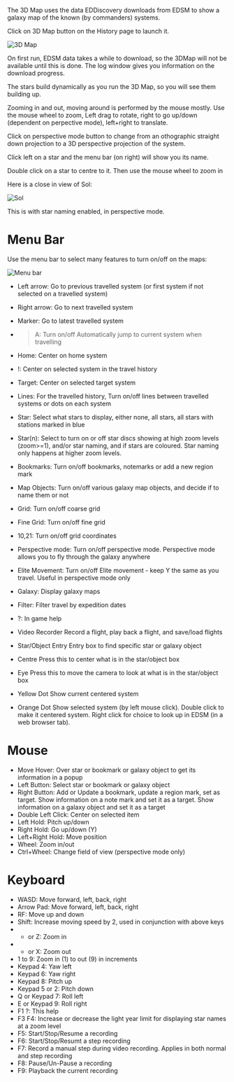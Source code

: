 The 3D Map uses the data EDDiscovery downloads from EDSM to show a galaxy map of the known (by commanders) systems. 

Click on 3D Map button on the History page to launch it.

![3D Map](http://i.imgur.com/PK5Vnow.png)

On first run, EDSM data takes a while to download, so the 3DMap will not be available until this is done.  The log window gives you information on the download progress.

The stars build dynamically as you run the 3D Map, so you will see them building up.

Zooming in and out, moving around is performed by the mouse mostly.  Use the mouse wheel to zoom, Left drag to rotate, right to go up/down (dependent on perpective mode), left+right to translate.

Click on perspective mode button to change from an othographic straight down projection to a 3D perspective projection of the system.

Click left on a star and the menu bar (on right) will show you its name.

Double click on a star to centre to it.  Then use the mouse wheel to zoom in

Here is a close in view of Sol:

![Sol](http://i.imgur.com/LIA8Czu.png)

This is with star naming enabled, in perspective mode.

# Menu Bar

Use the menu bar to select many features to turn on/off on the maps:

![Menu bar](http://i.imgur.com/2qTou0G.png)

* Left arrow:	Go to previous travelled system (or first system if not selected on a travelled system)
* Right arrow:	Go to next travelled system
* Marker:	Go to latest travelled system
* >A:	Turn on/off Automatically jump to current system when travelling
* Home:	Center on home system
* !:	Center on selected system in the travel history
* Target:	Center on selected target system
* Lines:	For the travelled history, Turn on/off lines between travelled systems or dots on each system
* Star:	Select what stars to display, either none, all stars, all stars with stations marked in blue
* Star(n):	Select to turn on or off star discs showing at high zoom levels (zoom>=1), and/or star naming, and if stars are coloured. Star naming only happens at higher zoom levels.
* Bookmarks:	Turn on/off bookmarks, notemarks or add a new region mark
* Map Objects:	Turn on/off various galaxy map objects, and decide if to name them or not
* Grid:	Turn on/off coarse grid
* Fine Grid:	Turn on/off fine grid
* 10,21:	Turn on/off grid coordinates
* Perspective mode:	Turn on/off perspective mode.  Perspective mode allows you to fly through the galaxy anywhere
* Elite Movement:	Turn on/off Elite movement - keep Y the same as you travel. Useful in perspective mode only
* Galaxy:	Display galaxy maps
* Filter:	Filter travel by expedition dates
* ?:	In game help
	
* Video Recorder	Record a flight, play back a flight, and save/load flights
* Star/Object Entry	Entry box to find specific star or galaxy object
* Centre	Press this to center what is in the star/object box
* Eye	Press this to move the camera to look at what is in the star/object box

* Yellow Dot	Show current centered system 
* Orange Dot	Show selected system (by left mouse click).  Double click to make it centered system. Right click for choice to look up in EDSM (in a web browser tab).

# Mouse

* Move Hover: Over star or bookmark or galaxy object to get its information in a popup
* Left Button:	Select star or bookmark or galaxy object
* Right Button:	Add or Update a bookmark, update a region mark, set as target. Show information on a note mark and set it as a target. Show information on a galaxy object and set it as a target
* Double Left Click:	Center on selected item
* Left Hold:	Pitch up/down
* Right Hold:	Go up/down (Y)
* Left+Right Hold:	Move position
* Wheel:	Zoom in/out
* Ctrl+Wheel:	Change field of view (perspective mode only)

# Keyboard

* WASD:	Move forward, left, back, right 
* Arrow Pad:	Move forward, left, back, right 
* RF: Move up and down
* Shift:	Increase moving speed by 2, used in conjunction with above keys
* + or Z: Zoom in
* - or X: Zoom out
* 1 to 9: Zoom in (1) to out (9) in increments
* Keypad 4: Yaw left
* Keypad 6: Yaw right
* Keypad 8: Pitch up
* Keypad 5 or 2: Pitch down
* Q or Keypad 7: Roll left
* E or Keypad 9: Roll right
* F1 ?:	This help
* F3 F4: Increase or decrease the light year limit for displaying star names at a zoom level
* F5: Start/Stop/Resume a recording
* F6: Start/Stop/Resumt a step recording
* F7: Record a manual step during video recording.  Applies in both normal and step recording
* F8: Pause/Un-Pause a recording
* F9: Playback the current recording
